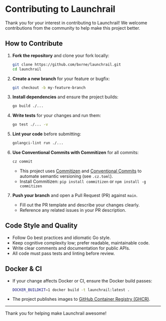 # Contributing to Launchrail

Thank you for your interest in contributing to Launchrail! We welcome contributions from the community to help make this project better.

## How to Contribute

1. **Fork the repository** and clone your fork locally:
   ```sh
   git clone https://github.com/bxrne/launchrail.git
   cd launchrail
   ```
2. **Create a new branch** for your feature or bugfix:
   ```sh
   git checkout -b my-feature-branch
   ```
3. **Install dependencies** and ensure the project builds:
   ```sh
   go build ./...
   ```
4. **Write tests** for your changes and run them:
   ```sh
   go test ./... -v
   ```
5. **Lint your code** before submitting:
   ```sh
   golangci-lint run ./...
   ```
6. **Use Conventional Commits with Commitizen** for all commits:
   ```sh
   cz commit
   ```
   - This project uses [Commitizen](https://commitizen-tools.github.io/commitizen/) and [Conventional Commits](https://www.conventionalcommits.org/en/v1.0.0/) to automate semantic versioning (see `.cz.toml`).
   - Install Commitizen: `pip install commitizen` or `npm install -g commitizen`

7. **Push your branch** and open a Pull Request (PR) against `main`.
   - Fill out the PR template and describe your changes clearly.
   - Reference any related issues in your PR description.

## Code Style and Quality
- Follow Go best practices and idiomatic Go style.
- Keep cognitive complexity low; prefer readable, maintainable code.
- Write clear comments and documentation for public APIs.
- All code must pass tests and linting before review.

## Docker & CI
- If your change affects Docker or CI, ensure the Docker build passes:
  ```sh
  DOCKER_BUILDKIT=1 docker build -t launchrail:latest .
  ```
- The project publishes images to [GitHub Container Registry (GHCR)](https://github.com/bxrne/launchrail/pkgs/container/launchrail).

---

Thank you for helping make Launchrail awesome!
